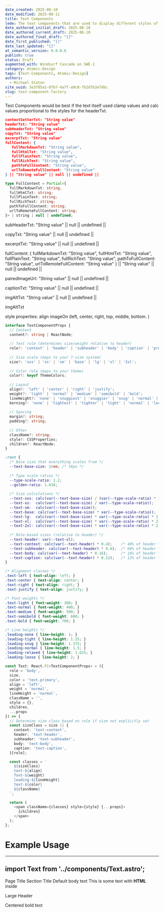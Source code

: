 ```yaml
---
date_created: 2025-08-10
date_modified: 2025-08-11
title: Text Components
lede: The text components that are used to display different styles of text in paired fashion.
date_authored_initial_draft: 2025-08-10
date_authored_current_draft: 2025-08-10
date_authored_final_draft: "[]"
date_first_published: "[]"
date_last_updated: "[]"
at_semantic_version: 0.0.0.6
publish: true
status: Draft
augmented_with: Windsurf Cascade on SWE-1
category: Atomic-Design
tags: [Text-Components, Atomic-Design]
authors:
  - Michael Staton
site_uuid: 3e3f85a1-8fb7-4a7f-a9c0-7b2d7b3e7dbc
slug: text-component-factory
---
```

Text Components would be best if the text itself used clamp values and calc values proportional to the styles for the headerTxt.

```json
contextSetterTxt: "String value"
headerTxt: "String value"
subHeaderTxt: "String value"
copyTxt: "String value"
excerptTxt: "String value"
fullContent: {
   fullMarkdownTxt: "String value",
   fullHtmlTxt: "String value",
   fullPlainText: "String value",
   fullRichText: "String value",
   pathToFullContent: "String value",
   urlToRemoteFullContent: "String value"
} || "String value" || null || undefined || 
```

```typescript
type FullContent = Partial<{
  fullMarkdownTxt: string;
  fullHtmlTxt: string;
  fullPlainText: string;
  fullRichText: string;
  pathToFullContent: string;
  urlToRemoteFullContent: string;
}> | string | null | undefined;
```

subHeaderTxt: "String value" || null || undefined || 

copyTxt: "String value" || null || undefined || 

excerptTxt: "String value" || null || undefined || 

fullContent: {
   fullMarkdownTxt: "String value",
   fullHtmlTxt: "String value",
   fullPlainText: "String value",
   fullRichText: "String value",
   pathToFullContent: "String value",
   urlToRemoteFullContent: "String value"
} || "String value" || null || undefined || 

pairedImageUrl: "String value" || null || undefined || 

captionTxt: "String value" || null || undefined || 

imgAltTxt: "String value" || null || undefined || 

imgAltTxt

style properties:
align
imageOn (left, center, right, top, middle, bottom. )

```typescript
interface TextComponentProps {
  // Content
  content?: string | ReactNode;
  
  // Text role (determines size/weight relative to header)
  role?: 'context' | 'header' | 'subheader' | 'body' | 'caption' | 'prose' | 'zinger';
  
  // Size scale (maps to your 7-size system)
  size?: 'xxs' | 'xs' | 'sm' | 'base' | 'lg' | 'xl' | '2xl';
  
  // Color role (maps to your theme)
  color?: keyof ThemeColors;
  
  // Layout
  align?: 'left' | 'center' | 'right' | 'justify';
  weight?: 'light' | 'normal' | 'medium' | 'semibold' | 'bold';
  lineHeight?: 'none' | 'snuggiest' | 'snuggier' | 'snug' | 'normal' | 'relaxed' | 'loose' | 'looser' | 'loosest';
  kerning?: 'none' | 'tightest' | 'tighter' | 'tight' | 'normal' | 'loose' | 'wider' | 'widest';
  
  // Spacing
  margin?: string;
  padding?: string;
  
  // Other
  className?: string;
  style?: CSSProperties;
  children?: ReactNode;
}
```

```css
:root {
  /* Base size that everything scales from */
  --text-base-size: 1rem; /* 16px */
  
  /* Type scale ratios */
  --type-scale-ratio: 1.2;
  --golden-ratio: 1.618;
  
  /* Size calculations */
  --text-xxs: calc(var(--text-base-size) / (var(--type-scale-ratio) * 1.5));
  --text-xs:  calc(var(--text-base-size) / var(--type-scale-ratio));
  --text-sm:  calc(var(--text-base-size));
  --text-base: calc(var(--text-base-size) * var(--type-scale-ratio));
  --text-lg:  calc(var(--text-base-size) * var(--type-scale-ratio) * 1.5);
  --text-xl:  calc(var(--text-base-size) * var(--type-scale-ratio) * 2);
  --text-2xl: calc(var(--text-base-size) * var(--type-scale-ratio) * 2.5);
  
  /* Role-based sizes (relative to header) */
  --text-header: var(--text-xl);
  --text-context: calc(var(--text-header) * 0.4);    /* 40% of header */
  --text-subheader: calc(var(--text-header) * 0.6);  /* 60% of header */
  --text-body: calc(var(--text-header) * 0.16);      /* 16% of header */
  --text-caption: calc(var(--text-header) * 0.12);   /* 12% of header */
}

/* Alignment classes */
.text-left { text-align: left; }
.text-center { text-align: center; }
.text-right { text-align: right; }
.text-justify { text-align: justify; }

/* Font weights */
.text-light { font-weight: 300; }
.text-normal { font-weight: 400; }
.text-medium { font-weight: 500; }
.text-semibold { font-weight: 600; }
.text-bold { font-weight: 700; }

/* Line heights */
.leading-none { line-height: 1; }
.leading-tight { line-height: 1.25; }
.leading-snug { line-height: 1.375; }
.leading-normal { line-height: 1.5; }
.leading-relaxed { line-height: 1.625; }
.leading-loose { line-height: 2; }
```

```typescript
const Text: React.FC<TextComponentProps> = ({
  role = 'body',
  size,
  color = 'text.primary',
  align = 'left',
  weight = 'normal',
  lineHeight = 'normal',
  className = '',
  style = {},
  children,
  ...props
}) => {
  // Determine size class based on role if size not explicitly set
  const sizeClass = size || {
    context: 'text-context',
    header: 'text-header',
    subheader: 'text-subheader',
    body: 'text-body',
    caption: 'text-caption',
  }[role];

  const classes = `
    ${sizeClass}
    text-${align}
    font-${weight}
    leading-${lineHeight}
    text-${color}
    ${className}
  `;

  return (
    <span className={classes} style={style} {...props}>
      {children}
    </span>
  );
};
```

# Example Usage

---
import Text from '../components/Text.astro';
---

<!-- Basic usage -->
<CompositeText>
   <DisplayText role="header">Page Title</DisplayText>
   <DisplayText role="subheader">Section Title</DisplayText>
   <DisplayText>Default body text</DisplayText>
</CompositeText>

<!-- With content prop -->
<DisplayText content="This is some text" role="body" />

<!-- With default slot -->
<DisplayText role="body">
  This is some text with <strong>HTML</strong> inside
</DisplayText>

<!-- With custom size and color -->
<DisplayText role="header" size="2xl" color="text-primary">Large Header</DisplayText>

<!-- With custom alignment and weight -->
<DisplayText align="center" weight="bold">Centered bold text</DisplayText>
```